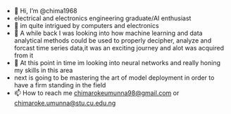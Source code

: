 - 👋 Hi, I’m @chima1968
- electrical and electronics engineering graduate/AI enthusiast
- 👀  im quite intrigued by  computers and electronics
- 🌱 A while back I was  looking into how machine learning and data analytical methods could be used to properly decipher, analyze and forcast time series data,it was an exciting journey and alot was acquired from it  
- 💞️ At this point in time im looking into neural networks and really honing my skills in this area
- next is going to be mastering the art of model deployment in order to have a firm standing in the field
- 📫 How to reach me  chimarokeumunna98@gmail.com  or chimaroke.umunna@stu.cu.edu.ng

<!---
chima1968/chima1968 is a ✨ special ✨ repository because its `README.md` (this file) appears on your GitHub profile.
You can click the Preview link to take a look at your changes.
--->
